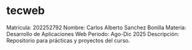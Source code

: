 # tecweb
Matrícula: 202252792
Nombre: Carlos Alberto Sanchez Bonilla
Materia: Desarrollo de Aplicaciones Web
Periodo: Ago-Dic 2025
Descripción: Repositorio para prácticas y proyectos del curso.

